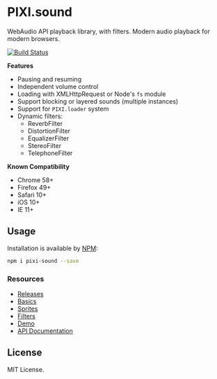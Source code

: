 # PIXI.sound

WebAudio API playback library, with filters. Modern audio playback for modern browsers. 

[![Build Status](https://travis-ci.org/pixijs/pixi-sound.svg?branch=master)](https://travis-ci.org/pixijs/pixi-sound)

**Features**

* Pausing and resuming
* Independent volume control
* Loading with XMLHttpRequest or Node's `fs` module
* Support blocking or layered sounds (multiple instances)
* Support for `PIXI.loader` system
* Dynamic filters:
    * ReverbFilter
    * DistortionFilter
    * EqualizerFilter
    * StereoFilter
    * TelephoneFilter

**Known Compatibility**

* Chrome 58+
* Firefox 49+
* Safari 10+
* iOS 10+
* IE 11+

## Usage

Installation is available by [NPM](https://npmjs.org):

```bash
npm i pixi-sound --save
```

### Resources

* [Releases](https://github.com/pixijs/pixi-sound/releases)
* [Basics](https://pixijs.github.io/pixi-sound/examples/index.html)
* [Sprites](https://pixijs.github.io/pixi-sound/examples/sprites.html)
* [Filters](https://pixijs.github.io/pixi-sound/examples/filters.html)
* [Demo](https://pixijs.github.io/pixi-sound/examples/demo.html)
* [API Documentation](https://pixijs.github.io/pixi-sound/docs/index.html)

## License

MIT License.
